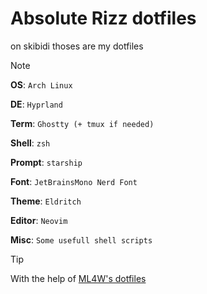 # Absolute Rizz dotfiles

on skibidi thoses are my dotfiles

> [!NOTE]
> __OS__: `Arch Linux`
>
> __DE__: `Hyprland`
>
> __Term__: `Ghostty (+ tmux if needed)`
>
> __Shell__: `zsh`
>
> __Prompt__: `starship`
>
> __Font__: `JetBrainsMono Nerd Font`
>
> __Theme__: `Eldritch`
>
> __Editor__: `Neovim`
>
> __Misc__: `Some usefull shell scripts`

> [!TIP]
> With the help of [ML4W's dotfiles](https://github.com/mylinuxforwork/dotfiles)

